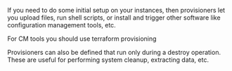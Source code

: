 If you need to do some initial setup on your instances, then provisioners let you upload files, run shell scripts, or install and trigger other software like configuration management tools, etc.


For CM tools you should use terraform provisioning

Provisioners can also be defined that run only during a destroy operation. These are useful for performing system cleanup, extracting data, etc.